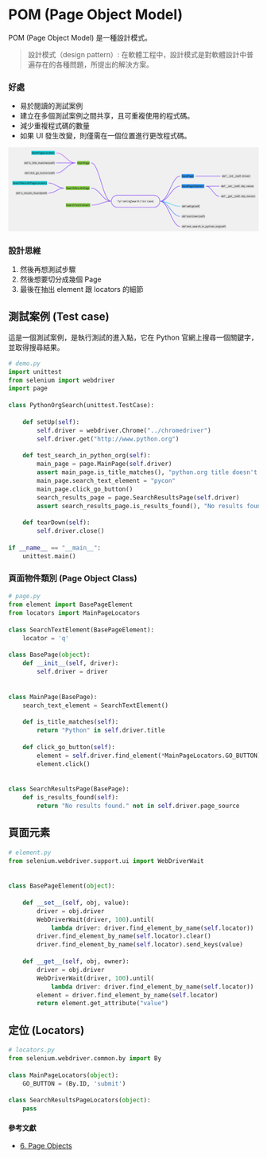 # POM (Page Object Model)

POM (Page Object Model) 是一種設計模式。

> 設計模式（design pattern）: 在軟體工程中，設計模式是對軟體設計中普遍存在的各種問題，所提出的解決方案。

### 好處

- 易於閱讀的測試案例
- 建立在多個測試案例之間共享，且可重複使用的程式碼。
- 減少重複程式碼的數量
- 如果 UI 發生改變，則僅需在一個位置進行更改程式碼。

![](assets/pom_mindmap.png)

### 設計思維

1. 然後再想測試步驟
1. 然後想要切分成幾個 Page
1. 最後在抽出 element 跟 locators 的細節

## 測試案例 (Test case)

這是一個測試案例，是執行測試的進入點，它在 Python 官網上搜尋一個關鍵字，並取得搜尋結果。

```py
# demo.py
import unittest
from selenium import webdriver
import page

class PythonOrgSearch(unittest.TestCase):

    def setUp(self):
        self.driver = webdriver.Chrome("../chromedriver")
        self.driver.get("http://www.python.org")

    def test_search_in_python_org(self):
        main_page = page.MainPage(self.driver)
        assert main_page.is_title_matches(), "python.org title doesn't match."
        main_page.search_text_element = "pycon"
        main_page.click_go_button()
        search_results_page = page.SearchResultsPage(self.driver)
        assert search_results_page.is_results_found(), "No results found."

    def tearDown(self):
        self.driver.close()

if __name__ == "__main__":
    unittest.main()
```

### 頁面物件類別 (Page Object Class)

```py
# page.py
from element import BasePageElement
from locators import MainPageLocators

class SearchTextElement(BasePageElement):
    locator = 'q'

class BasePage(object):
    def __init__(self, driver):
        self.driver = driver


class MainPage(BasePage):
    search_text_element = SearchTextElement()

    def is_title_matches(self):
        return "Python" in self.driver.title

    def click_go_button(self):
        element = self.driver.find_element(*MainPageLocators.GO_BUTTON)
        element.click()


class SearchResultsPage(BasePage):
    def is_results_found(self):
        return "No results found." not in self.driver.page_source
```

## 頁面元素

```py
# element.py
from selenium.webdriver.support.ui import WebDriverWait


class BasePageElement(object):

    def __set__(self, obj, value):
        driver = obj.driver
        WebDriverWait(driver, 100).until(
            lambda driver: driver.find_element_by_name(self.locator))
        driver.find_element_by_name(self.locator).clear()
        driver.find_element_by_name(self.locator).send_keys(value)

    def __get__(self, obj, owner):
        driver = obj.driver
        WebDriverWait(driver, 100).until(
            lambda driver: driver.find_element_by_name(self.locator))
        element = driver.find_element_by_name(self.locator)
        return element.get_attribute("value")
```

## 定位 (Locators)

```py
# locators.py
from selenium.webdriver.common.by import By

class MainPageLocators(object):
    GO_BUTTON = (By.ID, 'submit')

class SearchResultsPageLocators(object):
    pass

```

#### 參考文獻

- [6. Page Objects](https://selenium-python.readthedocs.io/page-objects.html#)
